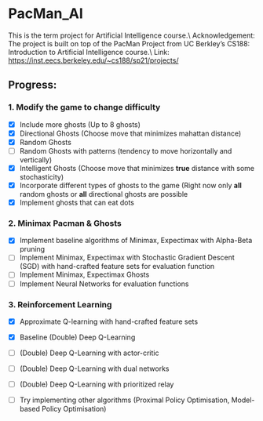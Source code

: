 # PacMan_AI
This is the term project for Artificial Intelligence course.\\
Acknowledgement:  The project is built on top of the PacMan Project from UC Berkley’s CS188: Introduction to Artificial Intelligence course.\\
Link: https://inst.eecs.berkeley.edu/~cs188/sp21/projects/

## Progress:
### 1. Modify the game to change difficulty
- [x] Include more ghosts (Up to 8 ghosts)
- [x] Directional Ghosts (Choose move that minimizes mahattan distance)
- [x] Random Ghosts
- [ ] Random Ghosts with patterns (tendency to move horizontally and vertically)
- [x] Intelligent Ghosts (Choose move that minimizes __true__ distance with some stochasticity)
- [x] Incorporate different types of ghosts to the game (Right now only __all__ random ghosts or __all__ directional ghosts are possible
- [x] Implement ghosts that can eat dots

### 2. Minimax Pacman & Ghosts
- [x] Implement baseline algorithms of Minimax, Expectimax with Alpha-Beta pruning
- [ ] Implement Minimax, Expectimax with Stochastic Gradient Descent (SGD) with hand-crafted feature sets for evaluation function
- [ ] Implement Minimax, Expectimax Ghosts
- [ ] Implement Neural Networks for evaluation functions

### 3. Reinforcement Learning
- [x] Approximate Q-learning with hand-crafted feature sets
- [x] Baseline (Double) Deep Q-Learning 
- [ ] (Double) Deep Q-Learning with actor-critic
- [ ] (Double) Deep Q-Learning with dual networks
- [ ] (Double) Deep Q-Learning with prioritized relay
- [ ] Try implementing other algorithms (Proximal Policy Optimisation, Model-based Policy Optimisation)


